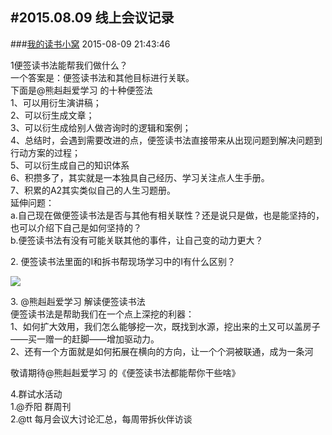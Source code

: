 #2015.08.09 线上会议记录
---
###[我的读书小窝](http://www.douban.com/people/dushuxiaowo/)	2015-08-09 21:43:46

1便签读书法能帮我们做什么？  
一个答案是：便签读书法和其他目标进行关联。  
下面是@熊赳赳爱学习 的十种便签法  
1、可以用衍生演讲稿；  
2、可以衍生成文章；  
3、可以衍生成给别人做咨询时的逻辑和案例；  
4、总结时，会遇到需要改进的点，便签读书法直接带来从出现问题到解决问题到行动方案的过程；  
5、可以衍生成自己的知识体系  
6、积攒多了，其实就是一本独具自己经历、学习关注点人生手册。  
7、积累的A2其实类似自己的人生习题册。  
延伸问题：  
a.自己现在做便签读书法是否与其他有相关联性？还是说只是做，也是能坚持的，也可以介绍下自己是如何坚持的？  
b.便签读书法有没有可能关联其他的事件，让自己变的动力更大？  
  
2\. 便签读书法里面的I和拆书帮现场学习中的I有什么区别？  

![](http://img3.douban.com/view/group_topic/large/public/p33910513.jpg)

  
  
3\. @熊赳赳爱学习 解读便签读书法  
便签读书法是帮助我们在一个点上深挖的利器：  
1、如何扩大效用，我们怎么能够挖一次，既找到水源，挖出来的土又可以盖房子——买一赠一的赶脚——增加驱动力。  
2、还有一个方面就是如何拓展在横向的方向，让一个个洞被联通，成为一条河  
  
敬请期待@熊赳赳爱学习 的《便签读书法都能帮你干些啥》  
  
4.群试水活动  
1.@乔阳 群周刊  
2.@tt 每月会议大讨论汇总，每周带拆伙伴访谈


